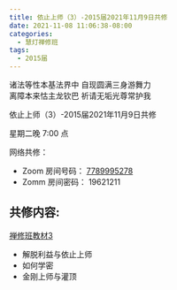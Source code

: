 ```yaml
---
title: 依止上师（3）-2015届2021年11月9日共修
date: 2021-11-08 11:06:38-08:00
categories:
  - 慧灯禅修班
tags:
  - 2015届
---
```

诸法等性本基法界中 自现圆满三身游舞力  
离障本来怙主龙钦巴 祈请无垢光尊常护我

依止上师（3）-2015届2021年11月9日共修

星期二晚 7:00 点

网络共修：

- Zoom 房间号码： [7789995278](https://us02web.zoom.us/j/7789995278?pwd=VjZmbWJFY2k2K0E5RVB2cTNIQmhqUT09)
- Zomm 房间密码： 19621211

## 共修内容:

[禅修班教材3](https://s3.ap-northeast-1.wasabisys.com/hdcx/hdv/f/Z00112_HuiDengChanXiuKeJiaoCaiSanpdf.pdf)

- 解脱利益与依止上师
- 如何学密
- 金刚上师与灌顶